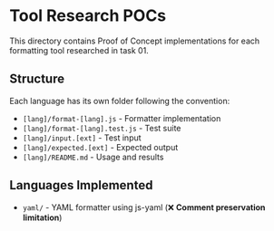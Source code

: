 # Tool Research POCs

This directory contains Proof of Concept implementations for each formatting tool researched in task 01.

## Structure

Each language has its own folder following the convention:
- `[lang]/format-[lang].js` - Formatter implementation  
- `[lang]/format-[lang].test.js` - Test suite
- `[lang]/input.[ext]` - Test input
- `[lang]/expected.[ext]` - Expected output
- `[lang]/README.md` - Usage and results

## Languages Implemented

- `yaml/` - YAML formatter using js-yaml (❌ **Comment preservation limitation**)